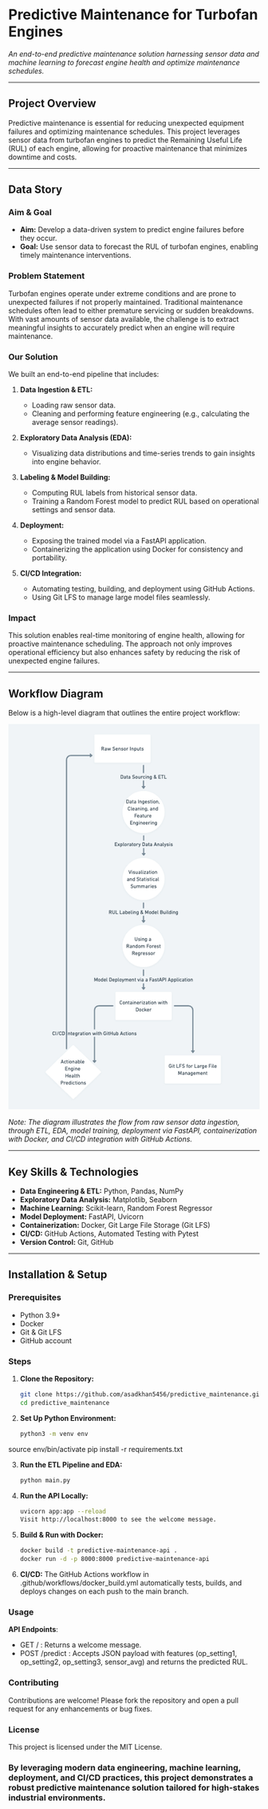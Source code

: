 # Predictive Maintenance for Turbofan Engines

*An end-to-end predictive maintenance solution harnessing sensor data and machine learning to forecast engine health and optimize maintenance schedules.*

---

## Project Overview

Predictive maintenance is essential for reducing unexpected equipment failures and optimizing maintenance schedules. This project leverages sensor data from turbofan engines to predict the Remaining Useful Life (RUL) of each engine, allowing for proactive maintenance that minimizes downtime and costs.

---

## Data Story

### Aim & Goal

- **Aim:** Develop a data-driven system to predict engine failures before they occur.
- **Goal:** Use sensor data to forecast the RUL of turbofan engines, enabling timely maintenance interventions.

### Problem Statement

Turbofan engines operate under extreme conditions and are prone to unexpected failures if not properly maintained. Traditional maintenance schedules often lead to either premature servicing or sudden breakdowns. With vast amounts of sensor data available, the challenge is to extract meaningful insights to accurately predict when an engine will require maintenance.

### Our Solution

We built an end-to-end pipeline that includes:

1. **Data Ingestion & ETL:**
   - Loading raw sensor data.
   - Cleaning and performing feature engineering (e.g., calculating the average sensor readings).

2. **Exploratory Data Analysis (EDA):**
   - Visualizing data distributions and time-series trends to gain insights into engine behavior.

3. **Labeling & Model Building:**
   - Computing RUL labels from historical sensor data.
   - Training a Random Forest model to predict RUL based on operational settings and sensor data.

4. **Deployment:**
   - Exposing the trained model via a FastAPI application.
   - Containerizing the application using Docker for consistency and portability.

5. **CI/CD Integration:**
   - Automating testing, building, and deployment using GitHub Actions.
   - Using Git LFS to manage large model files seamlessly.

### Impact

This solution enables real-time monitoring of engine health, allowing for proactive maintenance scheduling. The approach not only improves operational efficiency but also enhances safety by reducing the risk of unexpected engine failures.

---

## Workflow Diagram

Below is a high-level diagram that outlines the entire project workflow:

![Project Workflow Diagram](images/WorkflowDiagram.png)

*Note: The diagram illustrates the flow from raw sensor data ingestion, through ETL, EDA, model training, deployment via FastAPI, containerization with Docker, and CI/CD integration with GitHub Actions.*

---

## Key Skills & Technologies

- **Data Engineering & ETL:** Python, Pandas, NumPy
- **Exploratory Data Analysis:** Matplotlib, Seaborn
- **Machine Learning:** Scikit-learn, Random Forest Regressor
- **Model Deployment:** FastAPI, Uvicorn
- **Containerization:** Docker, Git Large File Storage (Git LFS)
- **CI/CD:** GitHub Actions, Automated Testing with Pytest
- **Version Control:** Git, GitHub

---

## Installation & Setup

### Prerequisites

- Python 3.9+
- Docker
- Git & Git LFS
- GitHub account

### Steps

1. **Clone the Repository:**
   ```bash
   git clone https://github.com/asadkhan5456/predictive_maintenance.git
   cd predictive_maintenance

2. **Set Up Python Environment:**
   ```bash
   python3 -m venv env
  source env/bin/activate
  pip install -r requirements.txt

3. **Run the ETL Pipeline and EDA:**
   ```bash
   python main.py
   
4. **Run the API Locally:**
   ```bash
   uvicorn app:app --reload
   Visit http://localhost:8000 to see the welcome message.

5. **Build & Run with Docker:**
    ```bash
    docker build -t predictive-maintenance-api .
    docker run -d -p 8000:8000 predictive-maintenance-api
    
6. **CI/CD:**
   The GitHub Actions workflow in .github/workflows/docker_build.yml automatically tests, builds, and deploys changes on each push to the main branch.

### Usage

 **API Endpoints**:
- GET / : Returns a welcome message.
- POST /predict : Accepts JSON payload with features (op_setting1, op_setting2, op_setting3, sensor_avg) and returns the predicted RUL.

### Contributing

Contributions are welcome! Please fork the repository and open a pull request for any enhancements or bug fixes.

### License

This project is licensed under the MIT License.
    
### By leveraging modern data engineering, machine learning, deployment, and CI/CD practices, this project demonstrates a robust predictive maintenance solution tailored for high-stakes industrial environments.
   

